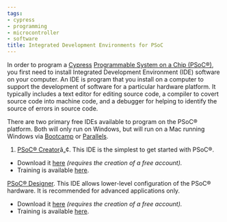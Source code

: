```yaml
---
tags:
- cypress
- programming
- microcontroller
- software
title: Integrated Development Environments for PSoC
---
```


In order to program a [Cypress](http://www.cypress.com/) [Programmable System on a Chip (PSoC®)](http://www.cypress.com/products/programmable-system-chip-psoc), you first need to install Integrated Development Environment (IDE) software on your computer. An IDE is program that you install on a computer to support the development of software for a particular hardware platform. It typically includes a text editor for editing source code, a compiler to covert source code into machine code, and a debugger for helping to identify the source of errors in source code.

There are two primary free IDEs available to program on the PSoC® platform. Both will only run on Windows, but will run on a Mac running Windows via [Bootcamp](https://www.apple.com/support/bootcamp/) or [Parallels](http://www.parallels.com/).

1.  [PSoC® Creator](http://www.cypress.com/products/psoc-creator)â„¢. This IDE is the simplest to get started with PSoC®.

-   Download it [here](http://www.cypress.com/products/psoc-creator) *(requires the creation of a free account).*
-   Training is available [here](http://www.cypress.com/documentation/other-resources/psoc-creator-training).

[PSoC® Designer](http://www.cypress.com/products/psoc-designer). This IDE allows lower-level configuration of the PSoC® hardware. It is recommended for advanced applications only. 

-   Download it [here](http://www.cypress.com/products/psoc-designer) *(requires the creation of a free account).*
-   Training is available [here](http://www.cypress.com/documentation/other-resources/psoc-designer-training).
